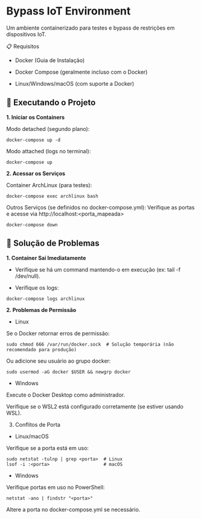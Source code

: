 # Bypass IoT Environment

Um ambiente containerizado para testes e bypass de restrições em dispositivos IoT.

📋 Requisitos

- Docker (Guia de Instalação)

- Docker Compose (geralmente incluso com o Docker)

- Linux/Windows/macOS (com suporte a Docker)


## 🚀 Executando o Projeto
**1. Iniciar os Containers**

Modo detached (segundo plano):
```
docker-compose up -d
```

Modo attached (logs no terminal):
```
docker-compose up
```

**2. Acessar os Serviços**

Container ArchLinux (para testes):
```
docker-compose exec archlinux bash
```

Outros Serviços (se definidos no docker-compose.yml):
Verifique as portas e acesse via http://localhost:<porta_mapeada>
```
docker-compose down
```

## 🔧 Solução de Problemas
**1. Container Sai Imediatamente**

  - Verifique se há um command mantendo-o em execução (ex: tail -f /dev/null).

  - Verifique os logs:
```
docker-compose logs archlinux
```

**2. Problemas de Permissão**
   
- Linux

Se o Docker retornar erros de permissão:
```
sudo chmod 666 /var/run/docker.sock  # Solução temporária (não recomendado para produção)  
```

Ou adicione seu usuário ao grupo docker:
```
sudo usermod -aG docker $USER && newgrp docker  
```

- Windows

Execute o Docker Desktop como administrador.

Verifique se o WSL2 está configurado corretamente (se estiver usando WSL).

3. Conflitos de Porta
- Linux/macOS

Verifique se a porta está em uso:
```
sudo netstat -tulnp | grep <porta>  # Linux  
lsof -i :<porta>                    # macOS  
```

- Windows

Verifique portas em uso no PowerShell:
```
netstat -ano | findstr "<porta>"
```

Altere a porta no docker-compose.yml se necessário.
